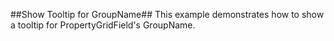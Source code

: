 ##Show Tooltip for GroupName##
This example demonstrates how to show a tooltip for PropertyGridField's GroupName.